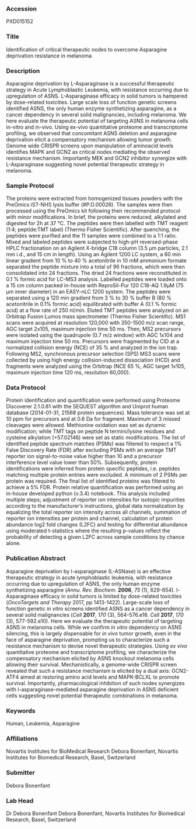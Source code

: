 ### Accession
PXD015152

### Title
Identification of critical therapeutic nodes to overcome Asparagine deprivation resistance in melanoma

### Description
Asparagine deprivation by L-Asparaginase is a successful therapeutic strategy in Acute Lymphoblastic Leukemia, with resistance occurring due to upregulation of ASNS. L-Asparaginase efficacy in solid tumors is hampered by dose-related toxicities. Large scale loss of function genetic screens identified ASNS, the only human enzyme synthetizing asparagine, as a cancer dependency in several solid malignancies, including melanoma. We here evaluate the therapeutic potential of targeting ASNS in melanoma cells in-vitro and in-vivo. Using ex-vivo quantitative proteome and transcriptome profiling, we observed that concomitant ASNS deletion and asparagine deprivation elicit a compensatory mechanism allowing tumor growth. Genome wide CRISPR screens upon manipulation of aminoacid levels identifies MAPK and GCN2 as critical nodes mediating the observed resistance mechanism. Importantly MEK and GCN2 inhibitor synergize with L-Asparaginase suggesting novel potential therapeutic strategy in melanoma.

### Sample Protocol
The proteins were extracted from homogenized tissues powders with the PreOmics iST-NHS lysis buffer (#P.O.00026). The samples were then processed using the PreOmics kit following their recommended protocol with minor modifications. In brief, the proteins were reduced, alkylated and digested for 2h at 37 °C. The peptides were then labelled with TMT reagent (1:4; peptide:TMT label) (Thermo Fisher Scientific). After quenching, the peptides were purified and the 11 samples were combined to a 1:1 ratio. Mixed and labeled peptides were subjected to high-pH reversed-phase HPLC fractionation on an Agilent X-bridge C18 column (3.5 µm particles, 2.1 mm i.d., and 15 cm in length). Using an Agilent 1200 LC system, a 60 min linear gradient from 10 % to 40 % acetonitrile in 10 mM ammonium formate separated the peptide mixture into a total of 96 fractions, which were then consolidated into 24 fractions. The dried 24 fractions were reconstituted in 0.1 % formic acid for LC-MS3 analysis. Labelled peptides were loaded onto a 15 cm column packed in-house with ReproSil-Pur 120 C18-AQ 1.9µM (75 µm inner diameter) in an EASY-nLC 1200 system. The peptides were separated using a 120 min gradient from 3 % to 30 % buffer B (80 % acetonitrile in 0.1% formic acid) equilibrated with buffer A (0.1 % formic acid) at a flow rate of 250 nl/min. Eluted TMT peptides were analyzed on an Orbitrap Fusion Lumos mass spectrometer (Thermo Fisher Scientific). MS1 scans were acquired at resolution 120,000 with 350-1500 m/z scan range, AGC target 2x105, maximum injection time 50 ms. Then, MS2 precursors were isolated using the quadrupole (0.7 m/z window) with AGC 1x104 and maximum injection time 50 ms. Precursors were fragmented by CID at a normalized collision energy (NCE) of 35 % and analyzed in the ion trap. Following MS2, synchronous precursor selection (SPS) MS3 scans were collected by using high energy collision-induced dissociation (HCD) and fragments were analyzed using the Orbitrap (NCE 65 %, AGC target 1x105, maximum injection time 120 ms, resolution 60,000).

### Data Protocol
Protein identification and quantification were performed using Proteome Discoverer 2.1.0.81 with the SEQUEST algorithm and Uniprot human database (2014-01-31, 21568 protein sequences). Mass tolerance was set at 10 ppm for precursors and at 0.6 Da for fragment. Maximum of 3 missed cleavages were allowed. Methionine oxidation was set as dynamic modification; while TMT tags on peptide N termini/lysine residues and cysteine alkylation (+57.02146) were set as static modifications.  The list of identified peptide spectrum matches (PSMs) was filtered to respect a 1% False Discovery Rate (FDR) after excluding PSMs with an average TMT reporter ion signal-to-noise value higher than 10 and a precursor interference level value lower than 50%. Subsequently, protein identifications were inferred from protein specific peptides, i.e. peptides matching multiple protein entries were excluded. A minimum of 2 PSMs per protein was required. The final list of identified proteins was filtered to achieve a 5% FDR. Protein relative quantification was performed using an in-house developed python (v.3.4) notebook. This analysis included multiple steps; adjustment of reporter ion intensities for isotopic impurities according to the manufacturer’s instructions, global data normalization by equalizing the total reporter ion intensity across all channels, summation of reporter ion intensities per protein and channel, calculation of protein abundance log2 fold changes (L2FC) and testing for differential abundance using moderated t-statistics where the resulting p-values reflect the probability of detecting a given L2FC across sample conditions by chance alone.

### Publication Abstract
Asparagine deprivation by l-asparaginase (L-ASNase) is an effective therapeutic strategy in acute lymphoblastic leukemia, with resistance occurring due to upregulation of ASNS, the only human enzyme synthetizing asparagine (<i>Annu. Rev. Biochem.</i> <b>2006</b>, <i>75</i> (1), 629-654). l-Asparaginase efficacy in solid tumors is limited by dose-related toxicities (<i>OncoTargets and Therapy</i> 2017, pp 1413-1422). Large-scale loss of function genetic <i>in vitro</i> screens identified ASNS as a cancer dependency in several solid malignancies (<i>Cell</i> <b>2017</b>, <i>170</i> (3), 564-576.e16. <i>Cell</i> <b>2017</b>, <i>170</i> (3), 577-592.e10). Here we evaluate the therapeutic potential of targeting ASNS in melanoma cells. While we confirm <i>in vitro</i> dependency on ASNS silencing, this is largely dispensable for <i>in vivo</i> tumor growth, even in the face of asparagine deprivation, prompting us to characterize such a resistance mechanism to devise novel therapeutic strategies. Using <i>ex vivo</i> quantitative proteome and transcriptome profiling, we characterize the compensatory mechanism elicited by ASNS knockout melanoma cells allowing their survival. Mechanistically, a genome-wide CRISPR screen revealed that such a resistance mechanism is elicited by a dual axis: GCN2-ATF4 aimed at restoring amino acid levels and MAPK-BCLXL to promote survival. Importantly, pharmacological inhibition of such nodes synergizes with l-asparaginase-mediated asparagine deprivation in ASNS deficient cells suggesting novel potential therapeutic combinations in melanoma.

### Keywords
Human, Leukemia, Asparagine

### Affiliations
Novartis Institutes for BioMedical Research
Debora Bonenfant, Novartis Institutes for Biomedical Research, Basel, Switzerland

### Submitter
Debora Bonenfant

### Lab Head
Dr Debora Bonenfant
Debora Bonenfant, Novartis Institutes for Biomedical Research, Basel, Switzerland


